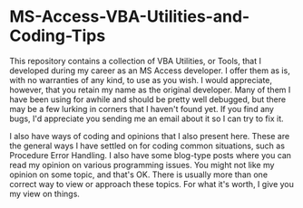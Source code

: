 # MS-Access-VBA-Utilities-and-Coding-Tips

This repository contains a collection of VBA Utilities, or Tools, that I developed during  my career as an MS Access developer. I offer them as is, with no warranties of any kind, to use as you wish. I would appreciate, however, that you retain my name as the original developer. Many of them I have been using for awhile and should be pretty well debugged, but there may be a few lurking in corners that I haven't found yet. If you find any bugs, I'd appreciate you sending me an email about it so I can try to fix it.

I also have ways of coding and opinions that I also present here. These are the general ways I have settled on for coding common situations, such as Procedure Error Handling. I also have some blog-type posts where you can read my opinion on various programming issues. You might not like my opinion on some topic, and that's OK. There is usually more than one correct way to view or approach these topics. For what it's worth, I give you my view on things.
